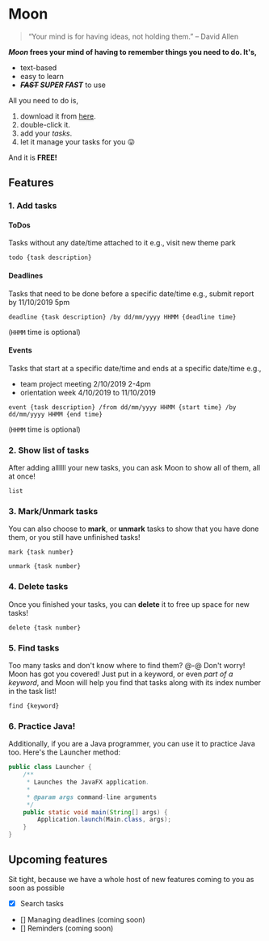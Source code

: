 # Moon
> “Your mind is for having ideas, not holding them.” – David Allen

***Moon* frees your mind of having to remember things you need to do. It's,**

- text-based
- easy to learn
- ***~~FAST~~ SUPER FAST*** to use

All you need to do is,

1. download it from [here](https://github.com/duyLeu/ip/releases/tag/v3.0).
2. double-click it.
3. add your *tasks*.
4. let it manage your tasks for you :stuck_out_tongue_winking_eye:

And it is **FREE!**

## Features
### 1. Add tasks
#### ToDos
Tasks without any date/time attached to it e.g., visit new theme park
```declarative
todo {task description}
```

#### Deadlines
Tasks that need to be done before a specific date/time e.g., submit report by 11/10/2019 5pm
```declarative
deadline {task description} /by dd/mm/yyyy HHMM {deadline time}
```
(`HHMM` time is optional)

#### Events
Tasks that start at a specific date/time and ends at a specific date/time e.g.,
- team project meeting 2/10/2019 2-4pm
- orientation week 4/10/2019 to 11/10/2019
```declarative
event {task description} /from dd/mm/yyyy HHMM {start time} /by dd/mm/yyyy HHMM {end time}
```
(`HHMM` time is optional)

### 2. Show list of tasks
After adding allllll your new tasks, you can ask Moon to show all of them, all at once!
```declarative
list
```

### 3. Mark/Unmark tasks
You can also choose to **mark**, or **unmark** tasks to show that you have done them, or you still have unfinished tasks!
```declarative
mark {task number}

unmark {task number}
```

### 4. Delete tasks
Once you finished your tasks, you can **delete** it to free up space for new tasks!
```declarative
delete {task number}
```

### 5. Find tasks
Too many tasks and don't know where to find them? @-@ Don't worry! Moon has got you covered!
Just put in a keyword, or even *part of a keyword*, and Moon will help you find that tasks along with its index number in the task list!
```declarative
find {keyword}
```
### 6. Practice Java!
Additionally, if you are a Java programmer, you can use it to practice Java too. Here's the Launcher method:

```java
public class Launcher {
    /**
     * Launches the JavaFX application.
     *
     * @param args command-line arguments
     */
    public static void main(String[] args) {
        Application.launch(Main.class, args);
    }
}
```
## Upcoming features
Sit tight, because we have a whole host of new features coming to you as soon as possible
- [X] Search tasks
- [] Managing deadlines (coming soon)
- [] Reminders (coming soon)
